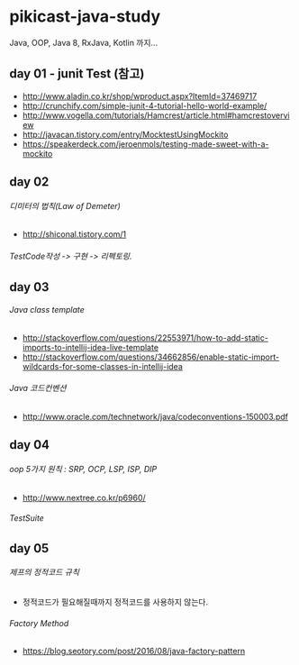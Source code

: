 # pikicast-java-study

Java, OOP, Java 8, RxJava, Kotlin 까지...

##  day 01 - junit Test (참고)
- http://www.aladin.co.kr/shop/wproduct.aspx?ItemId=37469717
- http://crunchify.com/simple-junit-4-tutorial-hello-world-example/
- http://www.vogella.com/tutorials/Hamcrest/article.html#hamcrestoverview
- http://javacan.tistory.com/entry/MocktestUsingMockito
- https://speakerdeck.com/jeroenmols/testing-made-sweet-with-a-mockito


## day 02 

###### 디미터의 법칙(Law of Demeter)
- http://shiconal.tistory.com/1

###### TestCode작성 -> 구현 -> 리펙토링.

## day 03
###### Java class template
- http://stackoverflow.com/questions/22553971/how-to-add-static-imports-to-intellij-idea-live-template
- http://stackoverflow.com/questions/34662856/enable-static-import-wildcards-for-some-classes-in-intellij-idea

###### Java 코드컨벤션
- http://www.oracle.com/technetwork/java/codeconventions-150003.pdf

## day 04
###### oop 5가지 원칙 : SRP, OCP, LSP, ISP, DIP
- http://www.nextree.co.kr/p6960/

###### TestSuite

## day 05

###### 제프의 정적코드 규칙 
- 정적코드가 필요해질때까지 정적코드를 사용하지 않는다.

###### Factory Method 
- https://blog.seotory.com/post/2016/08/java-factory-pattern